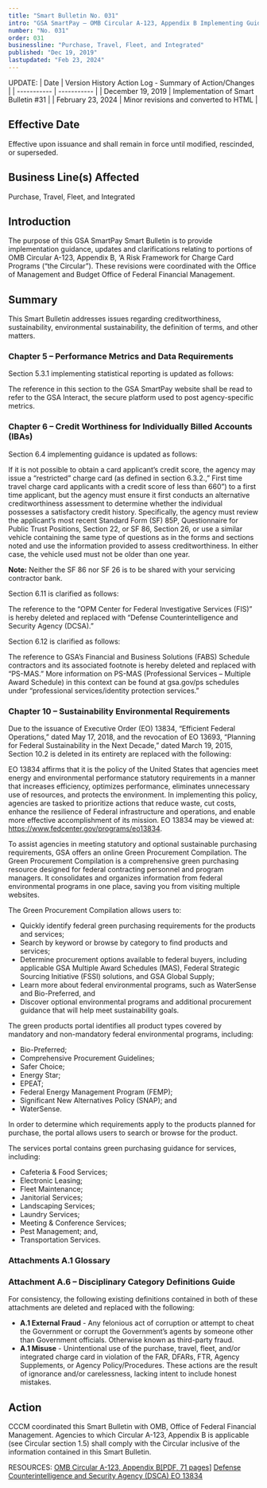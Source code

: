 ```yaml
---
title: "Smart Bulletin No. 031"
intro: "GSA SmartPay – OMB Circular A-123, Appendix B Implementing Guidance and Clarifications/Updates"
number: "No. 031"
order: 031
businessline: "Purchase, Travel, Fleet, and Integrated"
published: "Dec 19, 2019"
lastupdated: "Feb 23, 2024"
---
```


UPDATE:
| Date | Version History Action Log - Summary of Action/Changes |
| ----------- | ----------- |
| December 19, 2019 | Implementation of Smart Bulletin #31 |
| February 23, 2024 | Minor revisions and converted to HTML |

## Effective Date

Effective upon issuance and shall remain in force until modified,
rescinded, or superseded.

## Business Line(s) Affected

Purchase, Travel, Fleet, and Integrated

## Introduction

The purpose of this GSA SmartPay Smart Bulletin is to provide implementation guidance, updates and clarifications relating to portions of OMB Circular A-123, Appendix B, ‘A Risk Framework for Charge Card Programs (“the Circular”). These revisions were coordinated with the Office of Management and Budget Office of Federal Financial Management.

## Summary

This Smart Bulletin addresses issues regarding creditworthiness, sustainability, environmental sustainability, the definition of terms, and other matters.

### Chapter 5 – Performance Metrics and Data Requirements
Section 5.3.1 implementing statistical reporting is updated as follows: 

The reference in this section to the GSA SmartPay website shall be read to refer to the GSA Interact, the secure platform used to post agency-specific metrics.
### Chapter 6 – Credit Worthiness for Individually Billed Accounts (IBAs)
Section 6.4 implementing guidance is updated as follows:

If it is not possible to obtain a card applicant’s credit score, the agency may issue a “restricted” charge card (as defined in section 6.3.2.,” First time travel charge card applicants with a credit score of less than 660”) to a first time applicant, but the agency must ensure it first conducts an alternative creditworthiness assessment to determine whether the individual possesses a satisfactory credit history. Specifically, the agency must review the applicant’s most recent Standard Form (SF) 85P, Questionnaire for Public Trust Positions, Section 22, or SF 86, Section 26, or use a similar vehicle containing the same type of questions as in the forms and sections noted and use the information provided to assess creditworthiness. In either case, the vehicle used must not be older than one year.

**Note:** Neither the SF 86 nor SF 26 is to be shared with your servicing contractor bank.

Section 6.11 is clarified as follows: 

The reference to the “OPM Center for Federal Investigative Services (FIS)” is hereby deleted and replaced with “Defense Counterintelligence and Security Agency (DCSA).”

Section 6.12 is clarified as follows:

The reference to GSA’s Financial and Business Solutions (FABS) Schedule contractors and its associated footnote is hereby deleted and replaced with “PS-MAS.” More information on PS-MAS (Professional Services – Multiple Award Schedule) in this context can be found at gsa.gov/ps schedules under “professional services/identity protection services.”

### Chapter 10 – Sustainability Environmental Requirements
Due to the issuance of Executive Order (EO) 13834, “Efficient Federal Operations,” dated May 17, 2018, and the revocation of EO 13693, “Planning for Federal Sustainability in the Next Decade,” dated March 19, 2015, Section 10.2 is deleted in its entirety are replaced with the following:

EO 13834 affirms that it is the policy of the United States that agencies meet energy and environmental performance statutory requirements in a manner that increases efficiency, optimizes performance, eliminates unnecessary use of resources, and protects the environment. In implementing this policy, agencies are tasked to prioritize actions that reduce waste, cut costs, enhance the resilience of Federal infrastructure and operations, and enable more effective accomplishment of its mission. EO 13834 may be viewed at: https://www.fedcenter.gov/programs/eo13834.

To assist agencies in meeting statutory and optional sustainable purchasing requirements, GSA offers an online Green Procurement Compilation. The Green Procurement Compilation is a comprehensive green purchasing resource designed for federal contracting personnel and program managers. It consolidates and organizes information from federal environmental programs in one place, saving you from visiting multiple websites.

The Green Procurement Compilation allows users to:
- Quickly identify federal green purchasing requirements for the products and services;
- Search by keyword or browse by category to find products and services;
- Determine procurement options available to federal buyers, including applicable GSA Multiple Award Schedules (MAS), Federal Strategic Sourcing Initiative (FSSI) solutions, and GSA Global Supply;
- Learn more about federal environmental programs, such as WaterSense and Bio-Preferred, and
- Discover optional environmental programs and additional procurement guidance that will help meet sustainability goals. 

The green products portal identifies all product types covered by mandatory and non-mandatory federal environmental programs, including: 
- Bio-Preferred;
- Comprehensive Procurement Guidelines;
- Safer Choice;
- Energy Star;
- EPEAT;
- Federal Energy Management Program (FEMP);
- Significant New Alternatives Policy (SNAP); and
- WaterSense.

In order to determine which requirements apply to the products planned for purchase, the portal allows users to search or browse for the product.

The services portal contains green purchasing guidance for services, including:
- Cafeteria & Food Services;
- Electronic Leasing;
- Fleet Maintenance;
- Janitorial Services;
- Landscaping Services;
- Laundry Services;
- Meeting & Conference Services;
- Pest Management; and,
- Transportation Services.

### Attachments A.1 Glossary
### Attachment A.6 – Disciplinary Category Definitions Guide
For consistency, the following existing definitions contained in both of these attachments are deleted and replaced with the following:
- **A.1 External Fraud** - Any felonious act of corruption or attempt to cheat the Government or corrupt the Government’s agents by someone other than Government officials. Otherwise known as third-party fraud.
- **A.1 Misuse** - Unintentional use of the purchase, travel, fleet, and/or integrated charge card in violation of the FAR, DFARs, FTR, Agency Supplements, or Agency Policy/Procedures. These actions are the result of ignorance and/or carelessness, lacking intent to include honest mistakes.

## Action
CCCM coordinated this Smart Bulletin with OMB, Office of Federal Financial
Management. Agencies to which Circular A-123, Appendix B is applicable (see Circular
section 1.5) shall comply with the Circular inclusive of the information contained in this
Smart Bulletin.

RESOURCES:
[OMB Circular A-123, Appendix B[PDF, 71 pages]](https://www.whitehouse.gov/wp-content/uploads/2019/08/Issuance-of-Revised-Appendix-B-to-OMB-Circular-A-123.pdf)
[Defense Counterintelligence and Security Agency (DSCA) EO 13834](https://www.dcsa.mil/)
